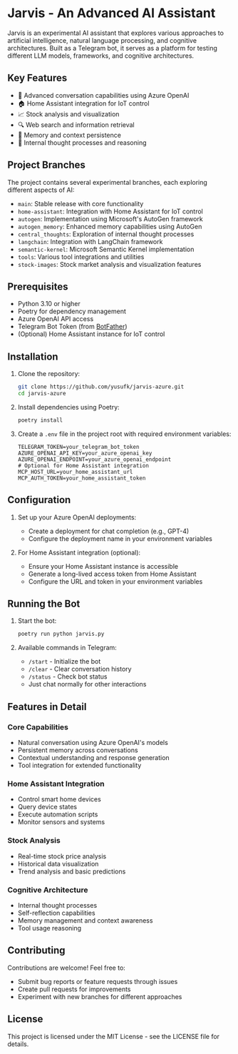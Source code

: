Jarvis - An Advanced AI Assistant
============================

Jarvis is an experimental AI assistant that explores various approaches to artificial intelligence, natural language processing, and cognitive architectures. Built as a Telegram bot, it serves as a platform for testing different LLM models, frameworks, and cognitive architectures.

Key Features
-----------
- 🤖 Advanced conversation capabilities using Azure OpenAI
- 🏠 Home Assistant integration for IoT control
- 📈 Stock analysis and visualization
- 🔍 Web search and information retrieval
- 🧠 Memory and context persistence
- 🤔 Internal thought processes and reasoning

Project Branches
--------------
The project contains several experimental branches, each exploring different aspects of AI:

- `main`: Stable release with core functionality
- `home-assistant`: Integration with Home Assistant for IoT control
- `autogen`: Implementation using Microsoft's AutoGen framework
- `autogen_memory`: Enhanced memory capabilities using AutoGen
- `central_thoughts`: Exploration of internal thought processes
- `langchain`: Integration with LangChain framework
- `semantic-kernel`: Microsoft Semantic Kernel implementation
- `tools`: Various tool integrations and utilities
- `stock-images`: Stock market analysis and visualization features

Prerequisites
------------
- Python 3.10 or higher
- Poetry for dependency management
- Azure OpenAI API access
- Telegram Bot Token (from [BotFather](https://t.me/botfather))
- (Optional) Home Assistant instance for IoT control

Installation
-----------
1. Clone the repository:
   ```bash
   git clone https://github.com/yusufk/jarvis-azure.git
   cd jarvis-azure
   ```

2. Install dependencies using Poetry:
   ```bash
   poetry install
   ```

3. Create a `.env` file in the project root with required environment variables:
   ```env
   TELEGRAM_TOKEN=your_telegram_bot_token
   AZURE_OPENAI_API_KEY=your_azure_openai_key
   AZURE_OPENAI_ENDPOINT=your_azure_openai_endpoint
   # Optional for Home Assistant integration
   MCP_HOST_URL=your_home_assistant_url
   MCP_AUTH_TOKEN=your_home_assistant_token
   ```

Configuration
------------
1. Set up your Azure OpenAI deployments:
   - Create a deployment for chat completion (e.g., GPT-4)
   - Configure the deployment name in your environment variables

2. For Home Assistant integration (optional):
   - Ensure your Home Assistant instance is accessible
   - Generate a long-lived access token from Home Assistant
   - Configure the URL and token in your environment variables

Running the Bot
--------------
1. Start the bot:
   ```bash
   poetry run python jarvis.py
   ```

2. Available commands in Telegram:
   - `/start` - Initialize the bot
   - `/clear` - Clear conversation history
   - `/status` - Check bot status
   - Just chat normally for other interactions

Features in Detail
----------------
### Core Capabilities
- Natural conversation using Azure OpenAI's models
- Persistent memory across conversations
- Contextual understanding and response generation
- Tool integration for extended functionality

### Home Assistant Integration
- Control smart home devices
- Query device states
- Execute automation scripts
- Monitor sensors and systems

### Stock Analysis
- Real-time stock price analysis
- Historical data visualization
- Trend analysis and basic predictions

### Cognitive Architecture
- Internal thought processes
- Self-reflection capabilities
- Memory management and context awareness
- Tool usage reasoning

Contributing
-----------
Contributions are welcome! Feel free to:
- Submit bug reports or feature requests through issues
- Create pull requests for improvements
- Experiment with new branches for different approaches

License
-------
This project is licensed under the MIT License - see the LICENSE file for details.
